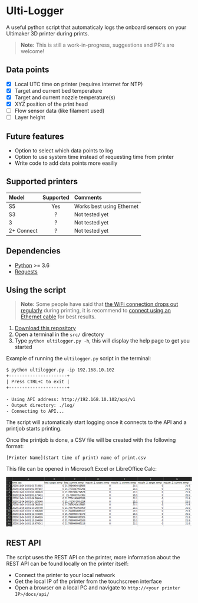 # Ulti-Logger

A useful python script that automaticaly logs the onboard sensors on your Ultimaker 3D printer during prints.

> **Note:** This is still a work-in-progress, suggestions and PR's are welcome!

## Data points

- [x] Local UTC time on printer (requires internet for NTP)
- [x] Target and current bed temperature
- [x] Target and current nozzle temperature(s)
- [x] XYZ position of the print head
- [ ] Flow sensor data (like filament used)
- [ ] Layer height

## Future features

- Option to select which data points to log
- Option to use system time instead of requesting time from printer
- Write code to add data points more easiliy

## Supported printers

| Model          | Supported  | Comments                  |
| :------------- | :--------: | :------------------------ |
| S5             | Yes        | Works best using Ethernet |
| S3             | ?          | Not tested yet            |
| 3              | ?          | Not tested yet            |
| 2+ Connect     | ?          | Not tested yet            |

## Dependencies

- [Python](https://www.python.org/) >= 3.6
- [Requests](https://requests.readthedocs.io/en/master/)

## Using the script

> **Note:** Some people have said that [the WiFi connection drops out regularly](https://community.ultimaker.com/topic/29612-ultimaker-s5-disconnects-from-cura-connect-frequently/) during printing,
it is recommend to [connect using an Ethernet cable](https://support.ultimaker.com/hc/en-us/articles/360012609519-How-to-connect-your-printer-to-the-network) for best results.

1. [Download this repository](https://github.com/Teeffelen/ultimaker-s5-logger/archive/main.zip)
2. Open a terminal in the `src/` directory
3. Type `python ultilogger.py -h`, this will display the help page to get you started

Example of running the `ultilogger.py` script in the terminal:

```
$ python ultilogger.py -ip 192.168.10.102
+----------------------+
| Press CTRL+C to exit |
+----------------------+

- Using API address: http://192.168.10.102/api/v1
- Output directory: ./log/
- Connecting to API...
```

The script will automaticaly start logging once it connects to the API and a printjob starts printing.

Once the printjob is done, a CSV file will be created with the following format:

```
[Printer Name](start time of print) name of print.csv
```

This file can be opened in Microsoft Excel or LibreOffice Calc:

![Result](./result.png)

## REST API
The script uses the REST API on the printer, more information about the REST API can be found locally on the printer itself:

- Connect the printer to your local network
- Get the local IP of the printer from the touchscreen interface
- Open a browser on a local PC and navigate to `http://<your printer IP>/docs/api/`
